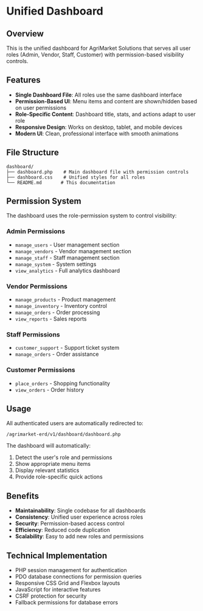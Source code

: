 # Unified Dashboard

## Overview
This is the unified dashboard for AgriMarket Solutions that serves all user roles (Admin, Vendor, Staff, Customer) with permission-based visibility controls.

## Features
- **Single Dashboard File**: All roles use the same dashboard interface
- **Permission-Based UI**: Menu items and content are shown/hidden based on user permissions
- **Role-Specific Content**: Dashboard title, stats, and actions adapt to user role
- **Responsive Design**: Works on desktop, tablet, and mobile devices
- **Modern UI**: Clean, professional interface with smooth animations

## File Structure
```
dashboard/
├── dashboard.php    # Main dashboard file with permission controls
├── dashboard.css    # Unified styles for all roles
└── README.md       # This documentation
```

## Permission System
The dashboard uses the role-permission system to control visibility:

### Admin Permissions
- `manage_users` - User management section
- `manage_vendors` - Vendor management section  
- `manage_staff` - Staff management section
- `manage_system` - System settings
- `view_analytics` - Full analytics dashboard

### Vendor Permissions
- `manage_products` - Product management
- `manage_inventory` - Inventory control
- `manage_orders` - Order processing
- `view_reports` - Sales reports

### Staff Permissions
- `customer_support` - Support ticket system
- `manage_orders` - Order assistance

### Customer Permissions
- `place_orders` - Shopping functionality
- `view_orders` - Order history

## Usage
All authenticated users are automatically redirected to:
```
/agrimarket-erd/v1/dashboard/dashboard.php
```

The dashboard will automatically:
1. Detect the user's role and permissions
2. Show appropriate menu items
3. Display relevant statistics
4. Provide role-specific quick actions

## Benefits
- **Maintainability**: Single codebase for all dashboards
- **Consistency**: Unified user experience across roles
- **Security**: Permission-based access control
- **Efficiency**: Reduced code duplication
- **Scalability**: Easy to add new roles and permissions

## Technical Implementation
- PHP session management for authentication
- PDO database connections for permission queries
- Responsive CSS Grid and Flexbox layouts
- JavaScript for interactive features
- CSRF protection for security
- Fallback permissions for database errors 